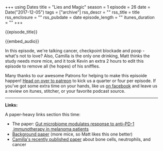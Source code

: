 +++
using Dates
title = "Lies and Magic"
season = 1
episode = 26
date = Date("2017-12-05")
tags = ["archive"]
rss_descr = ""
rss_title = title
rss_enclosure = ""
rss_pubdate = date
episode_length = ""
itunes_duration = ""
+++

{{episode_title}}

{{embed_audio}}

In this episode, we're talking cancer, checkpoint blockade and poop - what's not to love? Also, Camilla is the only one drinking, Matt thinks the study needs more mice, and it took Kevin an extra 2 hours to edit this episode to remove all (he hopes) of his sniffles.

Many thanks to our awesome Patrons for helping to make this episoide happen! [Head on over to patreon](http://patreon.com/audiommunity) to kick us a quarter or four per episode. If you've got some extra time on your hands, like us [on facebook](http://facebook.com/audiommunity) and leave us a review on itunes, stitcher, or your favorite podcast source.

---

**Links:**

A paper-heavy links section this time:

- The paper: [Gut microbiome modulates response to anti–PD-1  immunotherapy in melanoma patients](https://doi.org/10.1126/science.aan4236)
- [Background paper](https://www.ncbi.nlm.nih.gov/pubmed/26541606) (more mice, so Matt likes this one better)
- [Camilla's recently published paper](http://doi.org/10.1126/science.aal5081) about bone cells, neutrophils, and cancer
